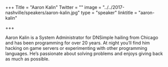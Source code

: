 +++
Title = "Aaron Kalin"
Twitter = ""
image = "../../2017-nashville/speakers/aaron-kalin.jpg"
type = "speaker"
linktitle = "aaron-kalin"

+++

Aaron Kalin is a System Administrator for DNSimple hailing from Chicago and has been programming for over 20 years. At night you’ll find him hacking on game servers or experimenting with other programming languages. He’s passionate about solving problems and enjoys giving back as much as possible.
